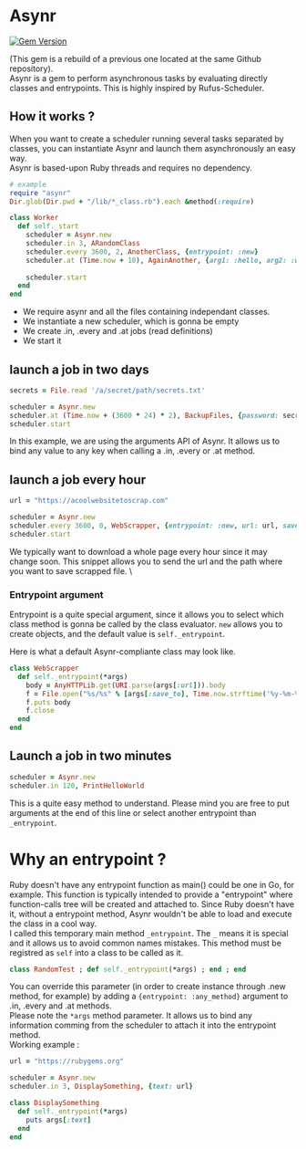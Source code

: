 # Asynr

[![Gem Version](https://badge.fury.io/rb/asynr.svg)](https://badge.fury.io/rb/asynr)

(This gem is a rebuild of a previous one located at the same Github repository).
\
Asynr is a gem to perform asynchronous tasks by evaluating directly classes and entrypoints.
This is highly inspired by Rufus-Scheduler.

## How it works ?

When you want to create a scheduler running several tasks separated by classes, you can instantiate Asynr and launch them asynchronously an easy way.
\
Asynr is based-upon Ruby threads and requires no dependency.
```ruby
# example
require "asynr"
Dir.glob(Dir.pwd + "/lib/*_class.rb").each &method(:require)

class Worker
  def self._start
    scheduler = Asynr.new
    scheduler.in 3, ARandomClass
    scheduler.every 3600, 2, AnotherClass, {entrypoint: :new}
    scheduler.at (Time.now + 10), AgainAnother, {arg1: :hello, arg2: :world}
  
    scheduler.start
  end
end
```

* We require asynr and all the files containing independant classes.
* We instantiate a new scheduler, which is gonna be empty
* We create .in, .every and .at jobs (read definitions)
* We start it

## launch a job in two days

```ruby 
secrets = File.read '/a/secret/path/secrets.txt'

scheduler = Asynr.new
scheduler.at (Time.now + (3600 * 24) * 2), BackupFiles, {password: secrets}
scheduler.start
```

In this example, we are using the arguments API of Asynr. It allows us to bind any value to any key when calling a .in, .every or .at method.


## launch a job every hour
```ruby
url = "https://acoolwebsitetoscrap.com"

scheduler = Asynr.new
scheduler.every 3600, 0, WebScrapper, {entrypoint: :new, url: url, save_to: "/tmp/scrapper"}
scheduler.start
```

We typically want to download a whole page every hour since it may change soon. This snippet allows you to send the url and the path where you want to save scrapped file.
\

### Entrypoint argument
Entrypoint is a quite special argument, since it allows you to select which class method is gonna be called by the class evaluator. `new` allows you to create objects, and the default value is `self._entrypoint`.

Here is what a default Asynr-compliante class may look like.
```ruby
class WebScrapper
  def self._entrypoint(*args)
    body = AnyHTTPLib.get(URI.parse(args[:url])).body
    f = File.open("%s/%s" % [args[:save_to], Time.now.strftime('%y-%m-%d')])
    f.puts body
    f.close
  end
end
```

## Launch a job in two minutes
```ruby
scheduler = Asynr.new
scheduler.in 120, PrintHelloWorld
```

This is a quite easy method to understand. Please mind you are free to put arguments at the end of this line or select another entrypoint than `_entrypoint`.

# Why an entrypoint ?
Ruby doesn't have any entrypoint function as main() could be one in Go, for example. This function is typically intended to provide a "entrypoint" where function-calls tree will be created and attached to. Since Ruby doesn't have it, without a entrypoint method, Asynr wouldn't be able to load and execute the class in a cool way.
\
I called this temporary main method `_entrypoint`. The `_` means it is special and it allows us to avoid common names mistakes. This method must be registred as `self` into a class to be called as it.

```ruby
class RandomTest ; def self._entrypoint(*args) ; end ; end
```

You can override this parameter (in order to create instance through .new method, for example) by adding a `{entrypoint: :any_method}` argument to .in, .every and .at methods.
\
Please note the `*args` method parameter. It allows us to bind any information comming from the scheduler to attach it into the entrypoint method.
\
Working example : 
```ruby
url = "https://rubygems.org"

scheduler = Asynr.new
scheduler.in 3, DisplaySomething, {text: url}

class DisplaySomething
  def self._entrypoint(*args)
    puts args[:text]
  end
end
```

